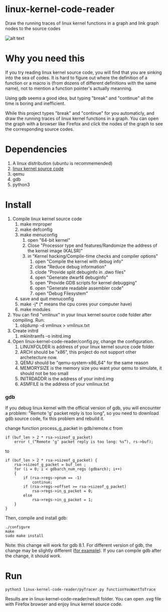 # linux-kernel-code-reader
Draw the running traces of linux kernel functions in a graph and link graph nodes to the source codes

![alt text](https://github.com/Alan-Lee123/linux-kernel-code-reader/blob/master/trace.png)

# Why you need this
If you try reading linux kernel source code, you
will find that you are sinking into the sea of codes. It is hard to figure out where the definition of a function or a macro is (from dozens of different definitions with the same name), not to mention a function pointer's actually meanning.

Using gdb seems a good idea, but typing "break" and "continue" all the time is boring and inefficient.

While this project types "break" and "continue" for you automaticly, and draw the running traces of linux kernel functions in a graph. You can open the graph with a browser like Firefox and click the nodes of the graph to see the corresponding source codes.

# Dependencies
1. A linux distribution (ubuntu is recommemended)
2. [linux kernel source code](https://www.kernel.org/)
3. qemu
4. gdb
5. python3

# Install
1. Compile linux kernel source code
    1. make mrproper
    2. make defconfig
    3. make menuconfig
        1. open "64-bit kernel"
        2. Close "Processor type and features/Randomize the address of the kernel image (KALSR)"
        3. in "Kernel hacking/Compile-time checks and compiler options"
            1. open "Compile the kernel with debug info"
            2. close "Reduce debug information"
            3. clode "Provide split debuginfo in .dwo files"
            4. open "Generate dwarf4 debuginfo"
            5. open "Provide GDB scripts for kernel debugging"
            6. open "Generate readable assembler code"
            7. open "Debug Filesystem"
    4. save and quit menuconfig
    5. make -j* (* means the cpu cores your computer have)
    6. make modules
2. You can find "vmlinux" in your linux kernel source code folder after compiling. Run:   
    1. objdump -d vmlinux > vmlinux.txt
3. Create initrd
    1. mkinitramfs -o initrd.img
4. Open linux-kernel-code-reader/config.py, change the configuration.
    1. LINUXFOLDER is address of your linux kernel source code folder
    2. ARCH should be "x86", this project do not support other archetecture now.
    3. QEMU should be "qemu-system-x86_64" for the same reason
    4. MEMORYSIZE is the memory size you want your qemu to simulate, it should not be too small
    5. INITRDADDR is the address of your initrd.img
    6. ASMFILE is the address of your vmlinux.txt

### gdb
If you debug linux kernel with the official version of gdb, you will encounter a problem: "Remote 'g' packet reply is too long", so you need to download gdb source code, fix this problem and rebuild it.

change function process_g_packet in gdb/remote.c from 

    if (buf_len > 2 * rsa->sizeof_g_packet)
        error (_(“Remote ‘g’ packet reply is too long: %s”), rs->buf);

to

    if (buf_len > 2 * rsa->sizeof_g_packet) {
        rsa->sizeof_g_packet = buf_len ;
        for (i = 0; i < gdbarch_num_regs (gdbarch); i++)  
        {
            if (rsa->regs->pnum == -1)
                continue;
            if (rsa->regs->offset >= rsa->sizeof_g_packet)
                rsa->regs->in_g_packet = 0;
            else  
                rsa->regs->in_g_packet = 1;
        }     
    }

Then, compile and install gdb:

    ./configure
    make
    sudo make install 


Note: this change will work for gdb 8.1. For different version of gdb, the change may be slightly different ([for example](https://blog.csdn.net/u013592097/article/details/70549657)). If you can compile gdb after the change, it should work.


# Run
    python3 linux-kernel-code-reader/pyTracer.py functionYouWantToTrace


Results are in linux-kernel-code-reader/result folder. You can open .svg file with Firefox browser and enjoy linux kernel source code.
